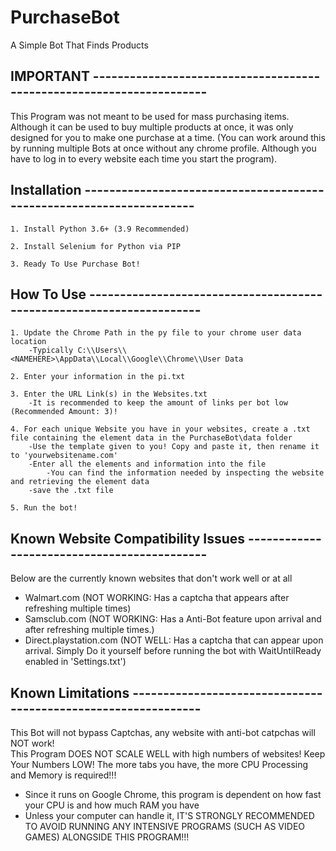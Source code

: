 # PurchaseBot
A Simple Bot That Finds Products

## IMPORTANT ---------------------------------------------------------------------
This Program was not meant to be used for mass purchasing items. Although it can be used to buy multiple
products at once, it was only designed for you to make one purchase at a time. (You can work around this by
running multiple Bots at once without any chrome profile. Although you have to log in to every website each time you start the program).


## Installation ---------------------------------------------------------------------
	1. Install Python 3.6+ (3.9 Recommended)

	2. Install Selenium for Python via PIP

	3. Ready To Use Purchase Bot!


## How To Use ---------------------------------------------------------------------
	1. Update the Chrome Path in the py file to your chrome user data location
		-Typically C:\\Users\\<NAMEHERE>\AppData\\Local\\Google\\Chrome\\User Data
	
	2. Enter your information in the pi.txt

	3. Enter the URL Link(s) in the Websites.txt
		-It is recommended to keep the amount of links per bot low (Recommended Amount: 3)!

	4. For each unique Website you have in your websites, create a .txt file containing the element data in the PurchaseBot\data folder
		-Use the template given to you! Copy and paste it, then rename it to 'yourwebsitename.com'
		-Enter all the elements and information into the file
			-You can find the information needed by inspecting the website and retrieving the element data
		-save the .txt file

	5. Run the bot!


## Known Website Compatibility Issues --------------------------------------------
Below are the currently known websites that don't work well or at all <br />
- Walmart.com (NOT WORKING: Has a captcha that appears after refreshing multiple times)<br />
- Samsclub.com (NOT WORKING: Has a Anti-Bot feature upon arrival and after refreshing multiple times.)<br />
- Direct.playstation.com (NOT WELL: Has a captcha that can appear upon arrival. Simply Do it yourself before running the bot with WaitUntilReady enabled in 		'Settings.txt')<br />


## Known Limitations --------------------------------------------------------------
This Bot will not bypass Captchas, any website with anti-bot catpchas will NOT work!<br />
This Program DOES NOT SCALE WELL with high numbers of websites! Keep Your Numbers LOW! The more tabs you have, the more CPU Processing and Memory is required!!!<br />
- Since it runs on Google Chrome, this program is dependent on how fast your CPU is and how much RAM you have<br />
- Unless your computer can handle it, IT'S STRONGLY RECOMMENDED TO AVOID RUNNING ANY INTENSIVE PROGRAMS (SUCH AS VIDEO GAMES) ALONGSIDE THIS PROGRAM!!!<br />

